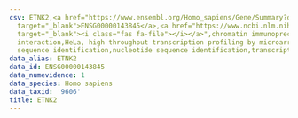 ```yaml
---
csv: ETNK2,<a href="https://www.ensembl.org/Homo_sapiens/Gene/Summary?db=core;g=ENSG00000143845"
  target="_blank">ENSG00000143845</a>,<a href="https://www.ncbi.nlm.nih.gov/pubmed/17216044"
  target="_blank"><i class="fas fa-file"></i></a>",chromatin immunoprecipitation assay,direct
  interaction,HeLa, high throughput transcription profiling by microarray,nucleotide
  sequence identification,nucleotide sequence identification,transcriptional regulation,
data_alias: ETNK2
data_id: ENSG00000143845
data_numevidence: 1
data_species: Homo sapiens
data_taxid: '9606'
title: ETNK2
---
```

